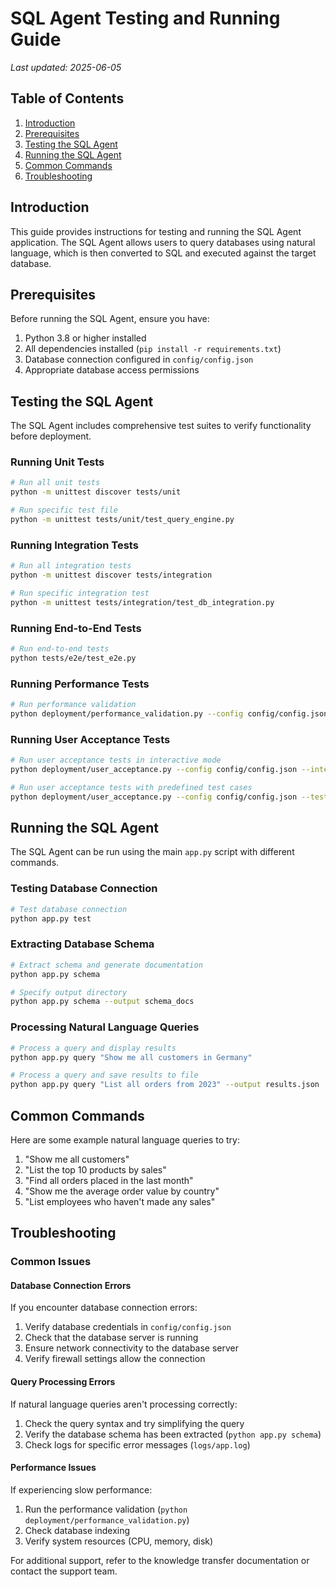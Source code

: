 # SQL Agent Testing and Running Guide

*Last updated: 2025-06-05*

## Table of Contents
1. [Introduction](#introduction)
2. [Prerequisites](#prerequisites)
3. [Testing the SQL Agent](#testing-the-sql-agent)
4. [Running the SQL Agent](#running-the-sql-agent)
5. [Common Commands](#common-commands)
6. [Troubleshooting](#troubleshooting)

## Introduction

This guide provides instructions for testing and running the SQL Agent application. The SQL Agent allows users to query databases using natural language, which is then converted to SQL and executed against the target database.

## Prerequisites

Before running the SQL Agent, ensure you have:

1. Python 3.8 or higher installed
2. All dependencies installed (`pip install -r requirements.txt`)
3. Database connection configured in `config/config.json`
4. Appropriate database access permissions

## Testing the SQL Agent

The SQL Agent includes comprehensive test suites to verify functionality before deployment.

### Running Unit Tests

```bash
# Run all unit tests
python -m unittest discover tests/unit

# Run specific test file
python -m unittest tests/unit/test_query_engine.py
```

### Running Integration Tests

```bash
# Run all integration tests
python -m unittest discover tests/integration

# Run specific integration test
python -m unittest tests/integration/test_db_integration.py
```

### Running End-to-End Tests

```bash
# Run end-to-end tests
python tests/e2e/test_e2e.py
```

### Running Performance Tests

```bash
# Run performance validation
python deployment/performance_validation.py --config config/config.json
```

### Running User Acceptance Tests

```bash
# Run user acceptance tests in interactive mode
python deployment/user_acceptance.py --config config/config.json --interactive

# Run user acceptance tests with predefined test cases
python deployment/user_acceptance.py --config config/config.json --test-file tests/acceptance/test_cases.json
```

## Running the SQL Agent

The SQL Agent can be run using the main `app.py` script with different commands.

### Testing Database Connection

```bash
# Test database connection
python app.py test
```

### Extracting Database Schema

```bash
# Extract schema and generate documentation
python app.py schema

# Specify output directory
python app.py schema --output schema_docs
```

### Processing Natural Language Queries

```bash
# Process a query and display results
python app.py query "Show me all customers in Germany"

# Process a query and save results to file
python app.py query "List all orders from 2023" --output results.json
```

## Common Commands

Here are some example natural language queries to try:

1. "Show me all customers"
2. "List the top 10 products by sales"
3. "Find all orders placed in the last month"
4. "Show me the average order value by country"
5. "List employees who haven't made any sales"

## Troubleshooting

### Common Issues

#### Database Connection Errors

If you encounter database connection errors:

1. Verify database credentials in `config/config.json`
2. Check that the database server is running
3. Ensure network connectivity to the database server
4. Verify firewall settings allow the connection

#### Query Processing Errors

If natural language queries aren't processing correctly:

1. Check the query syntax and try simplifying the query
2. Verify the database schema has been extracted (`python app.py schema`)
3. Check logs for specific error messages (`logs/app.log`)

#### Performance Issues

If experiencing slow performance:

1. Run the performance validation (`python deployment/performance_validation.py`)
2. Check database indexing
3. Verify system resources (CPU, memory, disk)

For additional support, refer to the knowledge transfer documentation or contact the support team.
